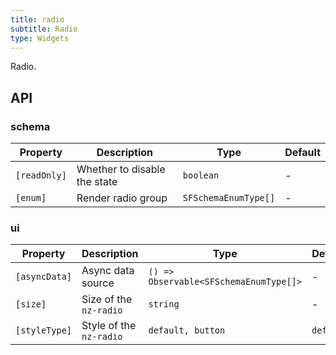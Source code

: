 ```yaml
---
title: radio
subtitle: Radio
type: Widgets
---
```


Radio.

## API

### schema

| Property     | Description                  | Type                 | Default |
| ------------ | ---------------------------- | -------------------- | ------- |
| `[readOnly]` | Whether to disable the state | `boolean`            | -       |
| `[enum]`     | Render radio group           | `SFSchemaEnumType[]` | -       |

### ui

| Property      | Description             | Type                                   | Default   |
| ------------- | ----------------------- | -------------------------------------- | --------- |
| `[asyncData]` | Async data source       | `() => Observable<SFSchemaEnumType[]>` | -         |
| `[size]`      | Size of the `nz-radio`  | `string`                               | -         |
| `[styleType]` | Style of the `nz-radio` | `default, button`                      | `default` |
